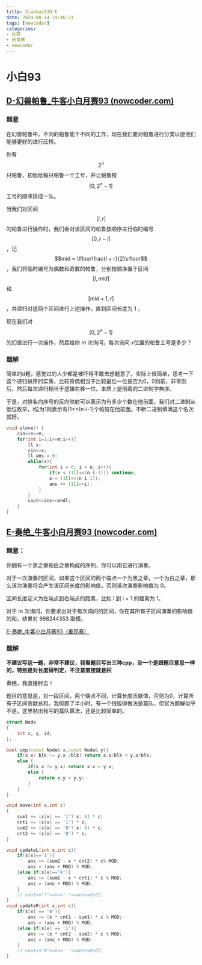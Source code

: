```yaml
---
title: Xiaobai93D-E
date: 2024-08-14 19:46:31
tags: [newcoder]
categories: 
- 比赛
- 日常赛
- newcoder
---
```

# 小白93

## [D-幻兽帕鲁_牛客小白月赛93 (nowcoder.com)](https://ac.nowcoder.com/acm/contest/82401/D)

<!--more-->

### 题意

在幻兽帕鲁中，不同的帕鲁能干不同的工作，现在我们要对帕鲁进行分类以便他们能够更好的进行压榨。  

你有 $$2^n$$ 只帕鲁，初始给每只帕鲁一个工号，并让帕鲁按 $$[0,2^n-1]$$ 工号的顺序排成一队。  

当我们对区间 $$[l,r]$$ 的帕鲁进行操作时，我们会对该区间的帕鲁按顺序进行临时编号 $$[0,r-l]$$ ，记 $$mid = \lfloor\frac{l + r}{2}\rfloor$$，我们将临时编号为偶数和奇数的帕鲁，分别按顺序置于区间 $$[l,mid]$$ 和 $$[mid + 1,r]$$ ，并递归对这两个区间进行上述操作，直到区间长度为 $1$ 。  

现在我们对 $$[0,2^n-1]$$ 的幻兽进行一次操作，然后给你 $m$ 次询问，每次询问 $x$​ 位置的帕鲁工号是多少？

### 题解

简单的d题，感觉过的人少都是被吓得不敢去想题意了。实际上很简单，思考一下这个递归排序的实质，比较奇偶相当于比较最后一位是否为0，0则前，非零则后，然后每次递归相当于逻辑右移一位。本质上是倒着的二进制字典序。

于是，对排名向序号的反向映射可以表示为有多少个数在他前面，我们对二进制从低位枚举，i位为1则表示有(1<<(n-i-1)个帕努在他前面。不断二进制填满这个名次就好。

````cpp
void slove() {
	cin>>n>>m;
	for(int i=1;i<=m;i++){
		ll x;
		cin>>x;
		ll ans = 0;
		while(x){
			for(int i = 0; i < n; i++){
				if(x < (1ll<<(n-i-1))) continue;
				x-= (1ll<<(n-i-1));
				ans += (1ll<<i);
			}
		}
		cout<<ans<<endl;
	}
}
````



## [E-奏绝_牛客小白月赛93 (nowcoder.com)](https://ac.nowcoder.com/acm/contest/82401/E)

### **题意：**

你拥有一个黑之章和白之章构成的序列，你可以用它进行演奏。  

对于一次演奏的区间，如果这个区间的两个端点一个为黑之章，一个为白之章，那么该次演奏将会产生该区间长度的影响值，否则该次演奏影响值为 0。  

区间长度定义为左端点到右端点的距离，比如 i 到 i + 1 的距离为 1。  

对于 m 次询问，你要求出对于每次询问的区间，你在其所有子区间演奏的影响值的和，结果对  998244353 取模。

[E-奏绝_牛客小白月赛93（重现赛）](https://ac.nowcoder.com/acm/contest/82821/E)

### **题解**

**不建议写这一题，非常不建议，我看题目写出三种cpp，没一个是跟题目意思一样的，特别是对长度得判定，不注意直接就是积**

奏绝，我直接肘击！

题目的意思是，对一段区间，两个端点不同，计算长度贡献值，否则为0，计算所有子区间贡献总和。我假题了半小时。有一个很版得做法是莫队，但官方题解似乎不是，这里贴出我写的莫队算法，还是比较简单的。

```cpp
struct Node
{
	int x, y, id;
};

bool cmp(const Node& x,const Node& y){
	if(x.x/ blk != y.x /blk) return x.x/blk < y.x/blk;
	else {
		if(x.x != y.x) return x.x < y.x;
		else {
			return x.y < y.y;
		}
	}
}

void move(int x,int c)
{
	sum1 += (s[x] == '1'? x: 0) * c;
	cnt1 += (s[x] == '1') * c;
	sum2 += (s[x] == '0'? x: 0) * c;
	cnt2 += (s[x] == '0') * c;
}

void updateL(int x,int c){
	if(s[x]=='1'){
		ans += (sum2 - x * cnt2) * c% MOD;
		ans = (ans + MOD) % MOD;
	}else if(s[x]=='0'){
		ans += (sum1 - x * cnt1) * c % MOD;
		ans = (ans + MOD) % MOD;
	}
	// cout<<"!"<<x<<' '<<ans<<endl;
}
void updateR(int x,int c){
	if(s[x] == '0'){
		ans += (x * cnt1 - sum1) * c % MOD;
		ans = (ans + MOD) % MOD;
	}else if(s[x] == '1'){
		ans += (x * cnt2 - sum2) * c % MOD;
		ans = (ans + MOD) % MOD;
	}
	// cout<<"#"<<x<<' '<<ans<<endl;
}
```